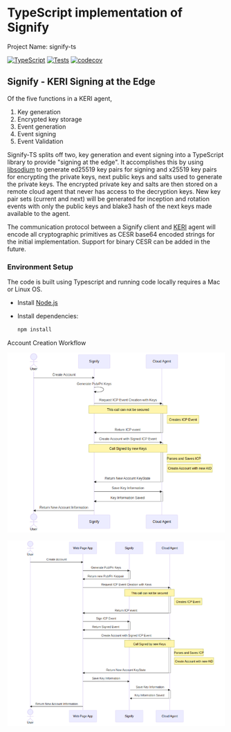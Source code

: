 # TypeScript implementation of Signify

Project Name: signify-ts

[![TypeScript](https://badges.frapsoft.com/typescript/code/typescript.png?v=101)](https://github.com/ellerbrock/typescript-badges/)
[![Tests](https://github.com/WebOfTrust/signify-ts/actions/workflows/main.yml/badge.svg?branch=main)](https://github.com/WebOfTrust/signify-ts/actions/workflows/main.yml)
[![codecov](https://codecov.io/gh/WebOfTrust/signify-ts/branch/main/graph/badge.svg?token=K3GK7MCYVW)](https://codecov.io/gh/WebOfTrust/signify-ts)

## Signify - KERI Signing at the Edge

Of the five functions in a KERI agent, 

1. Key generation
2. Encrypted key storage
3. Event generation
4. Event signing
5. Event Validation

Signify-TS splits off two, key generation and event signing into a TypeScript library to provide "signing at the edge".
It accomplishes this by using [libsodium](https://doc.libsodium.org/) to generate ed25519 key pairs for signing and x25519 key pairs for encrypting the
private keys, next public keys and salts used to generate the private keys.  The encrypted private key and salts are then stored on a
remote cloud agent that never has access to the decryption keys.  New key pair sets (current and next) will be generated 
for inception and rotation events with only the public keys and blake3 hash of the next keys made available to the agent.

The communication protocol between a Signify client and [KERI](https://github.com/WebOfTrust/keri) agent will encode all cryptographic primitives as CESR base64
encoded strings for the initial implementation.  Support for binary CESR can be added in the future.


### Environment Setup

The code is built using Typescript and running code locally requires a Mac or Linux OS.

-   Install [Node.js](https://nodejs.org)    


-   Install dependencies:
    ```bash
    npm install
    ```


Account Creation Workflow

![Account Creation](/diagrams/account-creation-workflow.png)


![Account Creation Webpage](/diagrams/account-creation-webpage-workflow.png)
